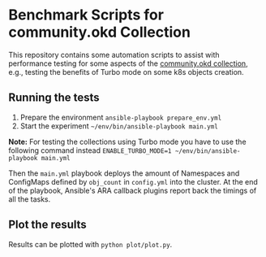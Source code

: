 # Benchmark Scripts for community.okd Collection

This repository contains some automation scripts to assist with performance testing for some aspects of the [community.okd collection](https://github.com/ansible-collections/community.okd), e.g., testing the benefits of Turbo mode on some k8s objects creation.

## Running the tests
  1. Prepare the environment `ansible-playbook prepare_env.yml`
  2. Start the experiment `~/env/bin/ansible-playbook main.yml`

**Note:** For testing the collections using Turbo mode you have to use the following command instead `ENABLE_TURBO_MODE=1 ~/env/bin/ansible-playbook main.yml`  

Then the `main.yml` playbook deploys the amount of Namespaces and ConfigMaps defined by `obj_count` in `config.yml` into the cluster. At the end of the playbook, Ansible's ARA callback plugins report back the timings of all the tasks.

## Plot the results
Results can be plotted with `python plot/plot.py`.
